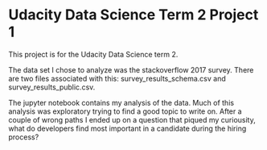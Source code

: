 # Udacity Data Science Term 2 Project 1

This project is for the Udacity Data Science term 2. 

The data set I chose to analyze was the stackoverflow 2017 survey. There are two files associated with this: survey_results_schema.csv and survey_results_public.csv.

The jupyter notebook contains my analysis of the data. Much of this analysis was exploratory trying to find a good topic to write on. After a couple of wrong paths I ended up on a question that piqued my curiousity, what do developers find most important in a candidate during the hiring process? 
